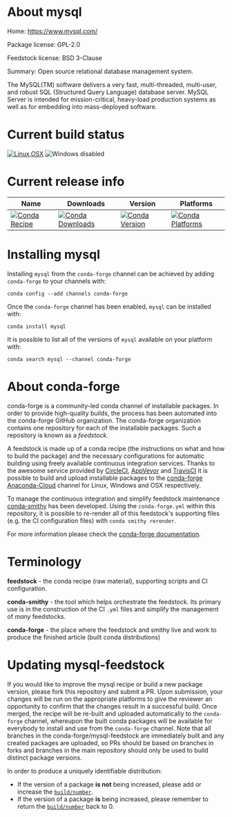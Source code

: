 About mysql
===========

Home: https://www.mysql.com/

Package license: GPL-2.0

Feedstock license: BSD 3-Clause

Summary: Open source relational database management system.

The MySQL(TM) software delivers a very fast, multi-threaded, multi-user,
and robust SQL (Structured Query Language) database server. MySQL Server
is intended for mission-critical, heavy-load production systems as well
as for embedding into mass-deployed software.


Current build status
====================

[![Linux,OSX](https://img.shields.io/circleci/project/github/conda-forge/mysql-feedstock/master.svg?label=Linux,OSX)](https://circleci.com/gh/conda-forge/mysql-feedstock)
![Windows disabled](https://img.shields.io/badge/Windows-disabled-lightgrey.svg)

Current release info
====================

| Name | Downloads | Version | Platforms |
| --- | --- | --- | --- |
| [![Conda Recipe](https://img.shields.io/badge/recipe-mysql-green.svg)](https://anaconda.org/conda-forge/mysql) | [![Conda Downloads](https://img.shields.io/conda/dn/conda-forge/mysql.svg)](https://anaconda.org/conda-forge/mysql) | [![Conda Version](https://img.shields.io/conda/vn/conda-forge/mysql.svg)](https://anaconda.org/conda-forge/mysql) | [![Conda Platforms](https://img.shields.io/conda/pn/conda-forge/mysql.svg)](https://anaconda.org/conda-forge/mysql) |

Installing mysql
================

Installing `mysql` from the `conda-forge` channel can be achieved by adding `conda-forge` to your channels with:

```
conda config --add channels conda-forge
```

Once the `conda-forge` channel has been enabled, `mysql` can be installed with:

```
conda install mysql
```

It is possible to list all of the versions of `mysql` available on your platform with:

```
conda search mysql --channel conda-forge
```


About conda-forge
=================

conda-forge is a community-led conda channel of installable packages.
In order to provide high-quality builds, the process has been automated into the
conda-forge GitHub organization. The conda-forge organization contains one repository
for each of the installable packages. Such a repository is known as a *feedstock*.

A feedstock is made up of a conda recipe (the instructions on what and how to build
the package) and the necessary configurations for automatic building using freely
available continuous integration services. Thanks to the awesome service provided by
[CircleCI](https://circleci.com/), [AppVeyor](https://www.appveyor.com/)
and [TravisCI](https://travis-ci.org/) it is possible to build and upload installable
packages to the [conda-forge](https://anaconda.org/conda-forge)
[Anaconda-Cloud](https://anaconda.org/) channel for Linux, Windows and OSX respectively.

To manage the continuous integration and simplify feedstock maintenance
[conda-smithy](https://github.com/conda-forge/conda-smithy) has been developed.
Using the ``conda-forge.yml`` within this repository, it is possible to re-render all of
this feedstock's supporting files (e.g. the CI configuration files) with ``conda smithy rerender``.

For more information please check the [conda-forge documentation](https://conda-forge.org/docs/).

Terminology
===========

**feedstock** - the conda recipe (raw material), supporting scripts and CI configuration.

**conda-smithy** - the tool which helps orchestrate the feedstock.
                   Its primary use is in the construction of the CI ``.yml`` files
                   and simplify the management of *many* feedstocks.

**conda-forge** - the place where the feedstock and smithy live and work to
                  produce the finished article (built conda distributions)


Updating mysql-feedstock
========================

If you would like to improve the mysql recipe or build a new
package version, please fork this repository and submit a PR. Upon submission,
your changes will be run on the appropriate platforms to give the reviewer an
opportunity to confirm that the changes result in a successful build. Once
merged, the recipe will be re-built and uploaded automatically to the
`conda-forge` channel, whereupon the built conda packages will be available for
everybody to install and use from the `conda-forge` channel.
Note that all branches in the conda-forge/mysql-feedstock are
immediately built and any created packages are uploaded, so PRs should be based
on branches in forks and branches in the main repository should only be used to
build distinct package versions.

In order to produce a uniquely identifiable distribution:
 * If the version of a package **is not** being increased, please add or increase
   the [``build/number``](https://conda.io/docs/user-guide/tasks/build-packages/define-metadata.html#build-number-and-string).
 * If the version of a package **is** being increased, please remember to return
   the [``build/number``](https://conda.io/docs/user-guide/tasks/build-packages/define-metadata.html#build-number-and-string)
   back to 0.
